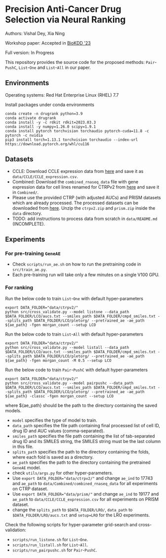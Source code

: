 # Precision Anti-Cancer Drug Selection via Neural Ranking

Authors: Vishal Dey, Xia Ning


Workshop paper: Accepted in [BioKDD '23](https://biokdd.org/biokdd23/index.html)

Full version: In Progress

This repository provides the source code for the proposed methods: $\mathtt{Pair\text{-}PushC}$, $\mathtt{List\text{-}One}$ and $\mathtt{List\text{-}All}$ in our paper.

## Environments
Operating systems: Red Hat Enterprise Linux (RHEL) 7.7

Install packages under conda environments
```
conda create -n drugrank python=3.9
conda activate drugrank
conda install -y -c rdkit rdkit=2023.03.3
conda install -y numpy=1.26.0 scipy=1.9.1
conda install pytorch torchvision torchaudio pytorch-cuda=11.8 -c pytorch -c nvidia
pip3 install torch=1.13.1 torchvision torchaudio --index-url https://download.pytorch.org/whl/cu116
````

## Datasets
- CCLE: Download CCLE expression data from [here](https://ndownloader.figshare.com/files/34008404) and save it as `data/CCLE/CCLE_expression.csv`.
- Combined: Download the `combined_rnaseq_data` file with gene expression data for cell lines renamed for CTRPv2 from [here](https://modac.cancer.gov/assetDetails?dme_data_id=NCI-DME-MS01-8088592) and save it in `Combined/`.
- Please use the provided CTRP (with adjusted AUCs) and PRISM datasets which are already processed. The processed datasets can be downloaded from [here](https://drive.google.com/drive/folders/1_w3_FSB0V4gzIdqku2enNfJIDeM5_pyO?usp=sharing). Unzip the `ctrpv2.zip` and `prism.zip` inside the `data` directory.
- TODO: add instructions to process data from scratch in `data/README.md` (INCOMPLETE).

## Experiments

### For pre-training $\mathtt{GeneAE}$

- Check `scripts/run_ae.sh` on how to run the pretraining code in `src/train_ae.py`.
- Each pre-training run will take only a few minutes on a single V100 GPU.

### For ranking 
Run the below code to train $\mathtt{List\text{-}One}$ with default hyper-parameters

```
export DATA_FOLDER="data/ctrpv2/"
python src/cross_validate.py --model listone --data_path $DATA_FOLDER/LCO/aucs.txt --smiles_path $DATA_FOLDER/cmpd_smiles.txt --splits_path $DATA_FOLDER/LCO/pletorg/ --pretrained_ae -ae_path ${ae_path} -fgen morgan_count --setup LCO
```

Run the below code to train $\mathtt{List\text{-}All}$ with default hyper-parameters

```
export DATA_FOLDER="data/ctrpv2/"
python src/cross_validate.py --model listall --data_path $DATA_FOLDER/LCO/aucs.txt --smiles_path $DATA_FOLDER/cmpd_smiles.txt --splits_path $DATA_FOLDER/LCO/pletorg/ --pretrained_ae -ae_path ${ae_path} -fgen morgan_count -M 0.5 --setup LCO
```

Run the below code to train $\mathtt{Pair\text{-}PushC}$ with default hyper-parameters

```
export DATA_FOLDER="data/ctrpv2/"
python src/cross_validate.py --model pairpushc --data_path $DATA_FOLDER/LCO/aucs.txt --smiles_path $DATA_FOLDER/cmpd_smiles.txt --splits_path $DATA_FOLDER/LCO/pletorg/ --pretrained_ae -ae_path ${ae_path} -classc -fgen morgan_count --setup LCO
```
where ${ae_path} should be the path to the directory containing the saved models.

- `model` specifies the type of model to train.
- `data_path` specifies the file path containing final processed list of cell ID, drug ID and AUC values (comma-separated).
- `smiles_path` specifies the file path containing the list of tab-separated drug ID and its SMILES string, the SMILES string must be the last column in this file. 
- `splits_path` specifies the path to the directory containing the folds, where each fold is saved as a directory.
- `ae_path` specifies the path to the directory containing the pretrained $\mathtt{GeneAE}$ model.
- check `utils/args.py` for other hyper-parameters.
- Use `export DATA_FOLDER="data/ctrpv2/"` and change `ae_ind` to 17743 and `ae_path` to `data/Combined/combined_rnaseq_data` for all experiments on CTRP dataset.
- Use `export DATA_FOLDER="data/prism/"` and change `ae_ind` to 19177 and `ae_path` to `data/CCLE/CCLE_expression.csv` for all experiments on PRISM dataset.
- change the `splits_path` to `$DATA_FOLDER/LRO/`, `data_path` to `$DATA_FOLDER/LRO/aucs.txt` and `setup=LRO` for the LRO experiments.

Check the following scripts for hyper-parameter grid-search and cross-validation:
- `scripts/run_listone.sh` for $\mathtt{List\text{-}One}$.
- `scripts/run_listall.sh` for $\mathtt{List\text{-}All}$.
- `scripts/run_pairpushc.sh` for $\mathtt{Pair\text{-}PushC}$.
